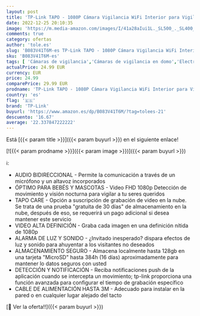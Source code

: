 ```yaml
---
layout: post
title: 'TP-Link TAPO - 1080P Cámara Vigilancia WiFi Interior para Vigilar Bebés y Mascotas  Visión Nocturna  Detección de Movimiento  Audio Bidireccional  Almacenamiento SD  Compatible con Alexa  Color Blanco'
date: 2022-12-25 20:10:35
image: 'https://m.media-amazon.com/images/I/41a28aIui1L._SL500_._SL400_.jpg'
comments: true
category: ofertas
author: 'tole.es'
slug: 'B083V41T6M-es TP-Link TAPO - 1080P Cámara Vigilancia WiFi Interior para...'
sku: 'B083V41T6M-es'
tags: [ 'Cámaras de vigilancia','Cámaras de vigilancia en domo','Electrónica','Fotografía y videocámaras','alexa','tp-link','🇪🇸', ]
actualPrice: 24.99 EUR
currency: EUR
price: 24.99
comparePrice: 29.99 EUR
prodname: 'TP-Link TAPO - 1080P Cámara Vigilancia WiFi Interior para Vigilar Bebés y Mascotas  Visión Nocturna  Detección de Movimiento  Audio Bidireccional  Almacenamiento SD  Compatible con Alexa  Color Blanco'
country: 'es'
flag: '🇪🇸'
brand: 'TP-Link'
buyurl: 'https://www.amazon.es/dp/B083V41T6M/?tag=tolees-21'
descuento: '16.67'
average: '22.337847222222'
---
```


Está [{{< param title >}}]({{< param buyurl >}}) en el siguiente enlace!

[![{{< param prodname >}}]({{< param image >}})]({{< param buyurl >}})

ℹ️:

- AUDIO BIDIRECCIONAL - Permite la comunicación a través de un micrófono y un altavoz incorporados
- ÓPTIMO PARA BEBÉS Y MASCOTAS - Video FHD 1080p Detección de movimiento y visión nocturna para vigilar a tu seres queridos
- TAPO CARE - Opción a suscripción de grabación de video en la nube. Se trata de una prueba "gratuita de 30 días" de almacenamiento en la nube, después de eso, se requerirá un pago adicional si desea mantener este servicio
- VIDEO ALTA DEFINICIÓN - Graba cada imagen en una definición nítida de 1080p
- ALARMA DE LUZ Y SONIDO - ¿Invitado inesperado? dispara efectos de luz y sonido para ahuyentar a los visitantes no deseados
- ALMACENAMIENTO SEGURO - Almacena localmente hasta 128gb en una tarjeta "MicroSD" hasta 384h (16 días) aproximadamente para mantener lo datos seguros con usted
- DETECCIÓN Y NOTIFICACIÓN - Reciba notificaciones push de la aplicación cuando se intercepta un movimiento; tp-link proporciona una función avanzada para configurar el tiempo de grabación específico
- CABLE DE ALIMENTACIÓN HASTA 3M - Adecuado para instalar en la pared o en cualquier lugar alejado del tacto

[🛒 Ver la oferta!!]({{< param buyurl >}})

